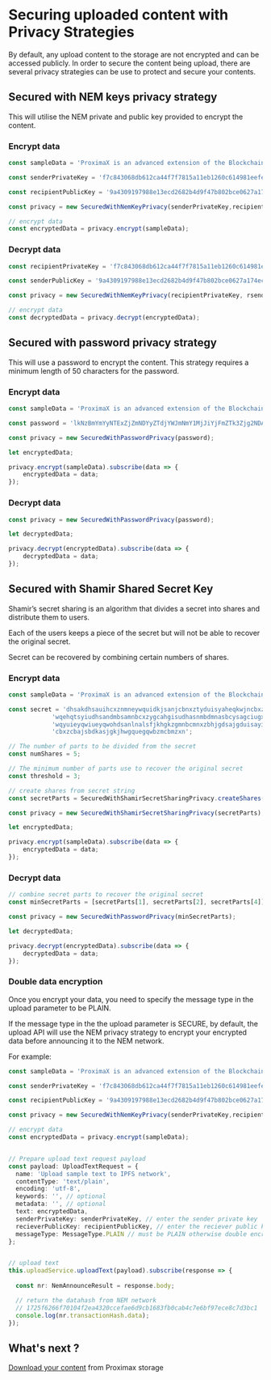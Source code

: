 # Securing uploaded content with Privacy Strategies

By default, any upload content to the storage are not encrypted and can be accessed publicly. In order to secure the content being upload, there are several privacy strategies can be use to protect and secure your contents.


## Secured with NEM keys privacy strategy

This will utilise the NEM private and public key provided to encrypt the content. 

### Encrypt data
```ts 
const sampleData = 'ProximaX is an advanced extension of the Blockchain and Distributed Ledger Technology (DLT) with utility-rich services and protocols';

const senderPrivateKey = 'f7c843068db612ca44f7f7815a11eb1260c614981eefe861e11bc6888cf307d1';

const recipientPublicKey = '9a4309197988e13ecd2682b4d9f47b802bce0627a174ec5f96c184dfa6db794f';

const privacy = new SecuredWithNemKeyPrivacy(senderPrivateKey,recipientPublicKey);

// encrypt data
const encryptedData = privacy.encrypt(sampleData);

```
### Decrypt data

```ts 
const recipientPrivateKey = 'f7c843068db612ca44f7f7815a11eb1260c614981eefe861e11bc6888cf307d1';

const senderPublicKey = '9a4309197988e13ecd2682b4d9f47b802bce0627a174ec5f96c184dfa6db794f';

const privacy = new SecuredWithNemKeyPrivacy(recipientPrivateKey, rsenderPublicKey);

// encrypt data
const decryptedData = privacy.decrypt(encryptedData);

```


## Secured with password privacy strategy

This will use a password to encrypt the content. This strategy requires a minimum length of 50 characters for the password.

### Encrypt data

```ts 
const sampleData = 'ProximaX is an advanced extension of the Blockchain and Distributed Ledger Technology (DLT) with utility-rich services and protocols';

const password = 'lkNzBmYmYyNTExZjZmNDYyZTdjYWJmNmY1MjJiYjFmZTk3Zjg2NDA5ZDlhOD';

const privacy = new SecuredWithPasswordPrivacy(password);

let encryptedData;

privacy.encrypt(sampleData).subscribe(data => {
    encryptedData = data;
});

```

### Decrypt data

```ts 
const privacy = new SecuredWithPasswordPrivacy(password);

let decryptedData;

privacy.decrypt(encryptedData).subscribe(data => {
    decryptedData = data;
});

```

## Secured with Shamir Shared Secret Key

Shamir’s secret sharing is an algorithm that divides a secret into shares and distribute them to users.

Each of the users keeps a piece of the secret but will not be able to recover the original secret. 

Secret can be recovered by combining certain numbers of shares.


### Encrypt data

```ts 
const sampleData = 'ProximaX is an advanced extension of the Blockchain and Distributed Ledger Technology (DLT) with utility-rich services and protocols';

const secret = 'dhsakdhsauihcxznmneywquidkjsanjcbnxztyduisyaheqkwjncbxzcgyuiagsdiujasodjk' +
            'wqehqtsyiudhsandmbsamnbcxzygcahgisudhasnmbdmnasbcysagciugxziuhkjsbdamndnmsabfgaduishadshakdnsakdbsajbeh' +
            'wqyuieyqwiueyqwohdsanlnalsfjkhgkzgmnbcmnxzbhjgdsajgduisayiuyewquehwqkjbeqwnbdmnabsdabjshgdasudhgsuakghk' +
            'cbxzcbajsbdkasjgkjhwgquegqwbzmcbmzxn';

// The number of parts to be divided from the secret
const numShares = 5;

// The minimum number of parts use to recover the original secret
const threshold = 3;

// create shares from secret string
const secretParts = SecuredWithShamirSecretSharingPrivacy.createShares(secret, numShares, threshold);

const privacy = new SecuredWithShamirSecretSharingPrivacy(secretParts);

let encryptedData;

privacy.encrypt(sampleData).subscribe(data => {
    encryptedData = data;
});

```

### Decrypt data

```ts 
// combine secret parts to recover the original secret
const minSecretParts = [secretParts[1], secretParts[2], secretParts[4]];

const privacy = new SecuredWithPasswordPrivacy(minSecretParts);

let decryptedData;

privacy.decrypt(encryptedData).subscribe(data => {
    decryptedData = data;
});
```

### Double data encryption  

Once you encrypt your data, you need to specify the message type in the upload parameter to be PLAIN. 

If the message type in the the upload parameter is SECURE, by default, the upload API will use the NEM privacy strategy to encrypt your encrypted data before announcing it to the NEM network. 

For example: 

```ts 
const sampleData = 'ProximaX is an advanced extension of the Blockchain and Distributed Ledger Technology (DLT) with utility-rich services and protocols';

const senderPrivateKey = 'f7c843068db612ca44f7f7815a11eb1260c614981eefe861e11bc6888cf307d1';

const recipientPublicKey = '9a4309197988e13ecd2682b4d9f47b802bce0627a174ec5f96c184dfa6db794f';

const privacy = new SecuredWithNemKeyPrivacy(senderPrivateKey,recipientPublicKey);

// encrypt data
const encryptedData = privacy.encrypt(sampleData);


// Prepare upload text request payload
const payload: UploadTextRequest = {
  name: 'Upload sample text to IPFS network',
  contentType: 'text/plain',
  encoding: 'utf-8',
  keywords: '', // optional
  metadata: '', // optional
  text: encryptedData,
  senderPrivateKey: senderPrivateKey, // enter the sender private key
  recieverPublicKey: recipientPublicKey, // enter the reciever public key
  messageType: MessageType.PLAIN // must be PLAIN otherwise double encryption will be executed
};


// upload text 
this.uploadService.uploadText(payload).subscribe(response => {
 
  const nr: NemAnnounceResult = response.body;

  // return the datahash from NEM network
  // 1725f6266f70104f2ea4320ccefae6d9cb1683fb0cab4c7e6bf97ece8c7d3bc1
  console.log(nr.transactionHash.data);  
});
```

## What's next ?

[Download your content](download-content.md) from Proximax storage
